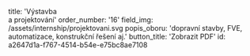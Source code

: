 title: 'Výstavba<br>a projektování'
order_number: '16'
field_img: /assets/internship/projektovani.svg
popis_oboru: 'dopravní stavby, FVE, automatizace, konstrukční řešení aj.'
button_title: 'Zobrazit PDF'
id: a2647d1a-f767-4514-b54e-e75bc8ae7108

